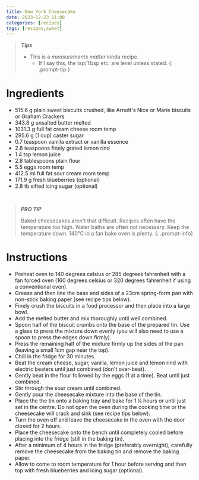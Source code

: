 ```yaml
--- 
title: New York Cheesecake
date: 2023-12-23 11:00
categories: [recipes]
tags: [recipes,sweet]
--- 
```


>***Tips***
>
>
>- This is a *measurements matter* kinda recipe.
>   - If I say this, the tsp/Tbsp etc. are level unless stated.
{: .prompt-tip }

# Ingredients

- 515.6 g plain sweet biscuits crushed, like Arnott's Nice or Marie biscuits or Graham Crackers
- 343.8 g unsalted butter melted
- 1031.3 g full fat cream cheese room temp
- 295.6 g (1 cup) caster sugar
- 0.7 teaspoon vanilla extract or vanilla essence
- 2.8 teaspoons finely grated lemon rind
- 1.4 tsp lemon juice
- 2.8 tablespoons plain flour
- 5.5 eggs room temp
- 412.5 ml full fat sour cream room temp
- 171.9 g fresh blueberries (optional)
- 2.8 tb sifted icing sugar (optional)


<br>

>***PRO TIP***
>
>Baked cheesecakes aren't that difficult. Recipes often have the temperature too high.
>Water baths are often not necessary. Keep the temperature down. 
>140°C in a fan bake oven is plenty.
{: .prompt-info}

# Instructions

- Preheat oven to 140 degrees celsius or 285 degrees fahrenheit with a fan forced oven (160 degrees celsius or 320 degrees fahrenheit if using a conventional oven).
- Grease and then line the base and sides of a 23cm spring-form pan with non-stick baking paper (see recipe tips below).
- Finely crush the biscuits in a food processor and then place into a large bowl.
- Add the melted butter and mix thoroughly until well combined.
- Spoon half of the biscuit crumbs onto the base of the prepared tin. Use a glass to press the mixture down evenly (you will also need to use a spoon to press the edges down firmly).
- Press the remaining half of the mixture firmly up the sides of the pan (leaving a small 1cm gap near the top).
- Chill in the fridge for 30 minutes.
- Beat the cream cheese, sugar, vanilla, lemon juice and lemon rind with electric beaters until just combined (don't over-beat).
- Gently beat in the flour followed by the eggs (1 at a time). Beat until just combined.
- Stir through the sour cream until combined.
- Gently pour the cheesecake mixture into the base of the tin.
- Place the the tin onto a baking tray and bake for 1 ¼ hours or until just set in the centre. Do not open the oven during the cooking time or the cheesecake will crack and sink (see recipe tips below).
- Turn the oven off and leave the cheesecake in the oven with the door closed for 2 hours.
- Place the cheesecake onto the bench until completely cooled before placing into the fridge (still in the baking tin).
- After a minimum of 4 hours in the fridge (preferably overnight), carefully remove the cheesecake from the baking tin and remove the baking paper.
- Allow to come to room temperature for 1 hour before serving and then top with fresh blueberries and icing sugar (optional).